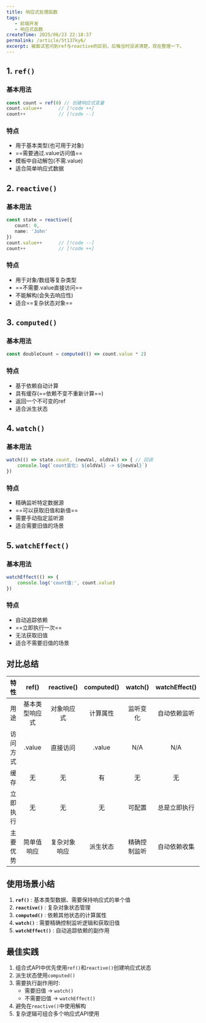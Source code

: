 ```yaml
---
title: 响应式处理函数
tags:
   - 前端开发
   - 响应式函数
createTime: 2025/06/23 22:18:37
permalink: /article/5t137ky6/
excerpt: 被面试官问到ref与reactive的区别，后悔当时没讲清楚，现在整理一下。
---
```

## 1. `ref()`
### 基本用法
```ts
const count = ref(0) // 创建响应式变量
count.value++      // [!code ++]
count++            // [!code --]
```
### 特点
- 用于基本类型(也可用于对象)
- ==需要通过.value访问值==
- 模板中自动解包(不需.value)
- 适合简单响应式数据

## 2. `reactive()`
### 基本用法
```ts
const state = reactive({
   count: 0,
   name: 'John'
})
count.value++      // [!code --]
count++            // [!code ++]
```

### 特点
- 用于对象/数组等复杂类型
- ==不需要.value直接访问==
- 不能解构(会失去响应性)
- 适合==复杂状态对象==

## 3. `computed()`
### 基本用法
```ts
const doubleCount = computed(() => count.value * 2)
```

### 特点
- 基于依赖自动计算
- 具有缓存(==依赖不变不重新计算==)
- 返回一个不可变的ref
- 适合派生状态

## 4. `watch()`
### 基本用法
```ts
watch(() => state.count, (newVal, oldVal) => { // 回调
    console.log(`count变化: ${oldVal} -> ${newVal}`)
})
```

### 特点
- 精确监听特定数据源
- ==可以获取旧值和新值==
- 需要手动指定监听源
- 适合需要旧值的场景

## 5. `watchEffect()`
### 基本用法
```ts
watchEffect(() => {
    console.log('count值:', count.value)
})

```
### 特点
- 自动追踪依赖
- ==立即执行一次==
- 无法获取旧值
- 适合不需要旧值的场景

## 对比总结

|      特性      |   ref()   |  reactive()  |  computed()  |  watch()  |  watchEffect()  |
|:------------:|:---------:|:------------:|:------------:|:---------:|:---------------:|
|      用途      |  基本类型响应式  |    对象响应式     |     计算属性     |   监听变化    |     自动依赖监听      |
|     访问方式     |  .value   |     直接访问     |    .value    |    N/A    |       N/A       |
|      缓存      |     无     |      无       |      有       |     无     |        无        |
|     立即执行     |     无     |      无       |      无       |    可配置    |     总是立即执行      |
|     主要优势     |   简单值响应   |    复杂对象响应    |     派生状态     |  精确控制监听   |     自动依赖收集      |

## 使用场景小结

1. **`ref()`** : 基本类型数据、需要保持响应式的单个值
2. **`reactive()`** : 复杂对象状态管理
3. **`computed()`** : 依赖其他状态的计算属性
4. **`watch()`** : 需要精确控制监听逻辑和获取旧值
5. **`watchEffect()`** : 自动追踪依赖的副作用

## 最佳实践

1. 组合式API中优先使用`ref()`和`reactive()`创建响应式状态
2. 派生状态使用`computed()`
3. 需要执行副作用时:
    - 需要旧值 -> `watch()`
    - 不需要旧值 -> `watchEffect()`
4. 避免在`reactive()`中使用解构
5. 复杂逻辑可组合多个响应式API使用
